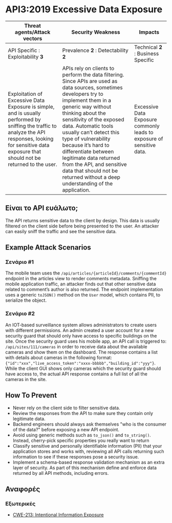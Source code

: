 API3:2019 Excessive Data Exposure
=================================

| Threat agents/Attack vectors | Security Weakness | Impacts |
| - | - | - |
| API Specific : Exploitability **3** | Prevalence **2** : Detectability **2** | Technical **2** : Business Specific |
| Exploitation of Excessive Data Exposure is simple, and is usually performed by sniffing the traffic to analyze the API responses, looking for sensitive data exposure that should not be returned to the user. | APIs rely on clients to perform the data filtering. Since APIs are used as data sources, sometimes developers try to implement them in a generic way without thinking about the sensitivity of the exposed data. Automatic tools usually can’t detect this type of vulnerability because it’s hard to differentiate between legitimate data returned from the API, and sensitive data that should not be returned without a deep understanding of the application. | Excessive Data Exposure commonly leads to exposure of sensitive data. |

## Είναι το API ευάλωτο;

The API returns sensitive data to the client by design. This data is usually
filtered on the client side before being presented to the user. An attacker can
easily sniff the traffic and see the sensitive data.

## Example Attack Scenarios

### Σενάριο #1

The mobile team uses the `/api/articles/{articleId}/comments/{commentId}`
endpoint in the articles view to render comments metadata. Sniffing the mobile
application traffic, an attacker finds out that other sensitive data related to
comment’s author is also returned. The endpoint implementation uses a generic
`toJSON()` method on the `User` model, which contains PII, to serialize the
object.

### Σενάριο #2

An IOT-based surveillance system allows administrators to create users with
different permissions. An admin created a user account for a new security guard
that should only have access to specific buildings on the site. Once the
security guard uses his mobile app, an API call is triggered to:
`/api/sites/111/cameras` in order to receive data about the available cameras
and show them on the dashboard. The response contains a list with details about
cameras in the following format:
`{"id":"xxx","live_access_token":"xxxx-bbbbb","building_id":"yyy"}`.
While the client GUI shows only cameras which the security guard should have
access to, the actual API response contains a full list of all the cameras in
the site.

## How To Prevent

* Never rely on the client side to filter sensitive data.
* Review the responses from the API to make sure they contain only legitimate
  data.
* Backend engineers should always ask themselves "who is the
  consumer of the data?" before exposing a new API endpoint.
* Avoid using generic methods such as `to_json()` and `to_string()`.
  Instead, cherry-pick specific properties you really want to return
* Classify sensitive and personally identifiable information (PII) that
  your application stores and works with, reviewing all API calls returning such
  information to see if these responses pose a security issue.
* Implement a schema-based response validation mechanism as an extra layer of
  security. As part of this mechanism define and enforce data returned by all
  API methods, including errors.


## Αναφορές

### Εξωτερικές

* [CWE-213: Intentional Information Exposure][1]

[1]: https://cwe.mitre.org/data/definitions/213.html

